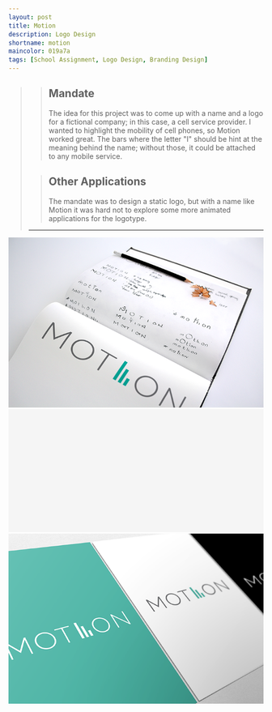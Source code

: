 ```yaml
---
layout: post
title: Motion
description: Logo Design
shortname: motion
maincolor: 019a7a
tags: [School Assignment, Logo Design, Branding Design]
---
```


>> ## Mandate
>> The idea for this project was to come up with a name and a logo for a fictional company; in this case, a cell service provider. I wanted to highlight the mobility of cell phones, so Motion worked great. The bars where the letter "I" should be hint at the meaning behind the name; without those, it could be attached to any mobile service.
>
>> ## Other Applications
>> The mandate was to design a static logo, but with a name like Motion it was hard not to explore some more animated applications for the logotype.
>
> ***

![Motion Logotype](/assets/img/portfolio/motion/motion_1.png)
![Motion Logotype](/assets/img/portfolio/motion/motion_anim_1.gif)
![Motion Logotype](/assets/img/portfolio/motion/motion_2.png)